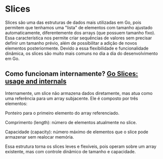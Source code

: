 # Slices

Slices são uma das estruturas de dados mais utilizadas em Go, pois permitem que tenhamos uma "lista" de elementos com tamanho ajustado automaticamente, diferentemente dos arrays (que possuem tamanho fixo).
Essa característica nos permite criar sequências de valores sem precisar definir um tamanho prévio, além de possibilitar a adição de novos elementos posteriormente.
Devido a essa flexibilidade e funcionalidade dinâmica, os slices são muito mais comuns no dia a dia do desenvolvimento em Go.

## Como funcionam internamente? [Go Slices: usage and internals](https://go.dev/blog/slices-intro)

Internamente, um slice não armazena dados diretamente, mas atua como uma referência para um array subjacente. Ele é composto por três elementos:

Ponteiro para o primeiro elemento do array referenciado.

Comprimento (length): número de elementos atualmente no slice.

Capacidade (capacity): número máximo de elementos que o slice pode armazenar sem realocar memória.

Essa estrutura torna os slices leves e flexíveis, pois operam sobre um array existente, mas com controle dinâmico de tamanho e capacidade.